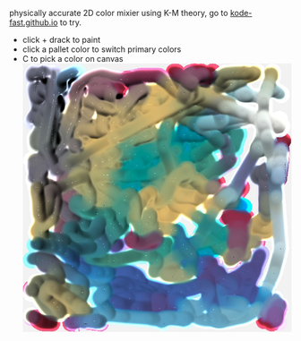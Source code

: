physically accurate 2D color mixier using K-M theory, go to [kode-fast.github.io](https://kode-fast.github.io/) to try.
- click + drack to paint
- click a pallet color to switch primary colors
- C to pick a color on canvas
![title](./example.jpg)

